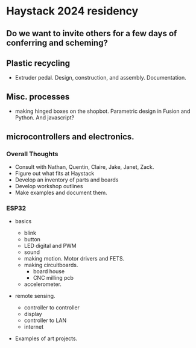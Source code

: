 # Haystack 2024 residency

## Do we want to invite others for a few days of conferring and scheming?

## Plastic recycling

* Extruder pedal.  Design, construction, and assembly.  Documentation.

## Misc. processes

* making hinged boxes on the shopbot.  Parametric design in Fusion and Python.  And javascript?

## microcontrollers and electronics.

### Overall Thoughts

* Consult with Nathan, Quentin, Claire, Jake, Janet, Zack.  
* Figure out what fits at Haystack
* Develop an inventory of parts and boards
* Develop workshop outlines
* Make examples and document them.


### ESP32

*  basics
	* blink
	* button
	* LED digital and PWM
	* sound
	* making motion.  Motor drivers and FETS.  
	* making circuitboards.
		* board house
		* CNC milling pcb
	* accelerometer.

*  remote sensing.
	* controller to controller
	* display
	* controller to LAN
	* internet
*  Examples of art projects.
	